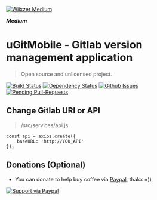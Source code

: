 <a href="https://medium.com/wiixzer"><img src="https://miro.medium.com/max/545/1*TGH72Nnw24QL3iV9IOm4VA.png" title="Wiixzer Medium" alt="Wiixzer Medium"></a>

***Medium***

# uGitMobile - Gitlab version management application

> Open source and unlicensed project.

[![Build Status](http://img.shields.io/travis/badges/badgerbadgerbadger.svg?style=flat-square)](https://travis-ci.org/badges/badgerbadgerbadger) [![Dependency Status](http://img.shields.io/gemnasium/badges/badgerbadgerbadger.svg?style=flat-square)](https://gemnasium.com/badges/badgerbadgerbadger) [![Github Issues](http://githubbadges.herokuapp.com/badges/badgerbadgerbadger/issues.svg?style=flat-square)](https://github.com/badges/badgerbadgerbadger/issues) [![Pending Pull-Requests](http://githubbadges.herokuapp.com/badges/badgerbadgerbadger/pulls.svg?style=flat-square)](https://github.com/badges/badgerbadgerbadger/pulls) 

## Change Gitlab URI or API
> /src/services/api.js
```
const api = axios.create({
    baseURL: 'http://YOU_API'
});
```

## Donations (Optional)

- You can donate to help buy coffee via <a href="https://www.paypal.com/cgi-bin/webscr?cmd=_s-xclick&hosted_button_id=S45363V67RFSY&source=url" target="_blank">Paypal</a>, thakx =))

[![Support via Paypal](https://www.paypalobjects.com/en_US/i/btn/btn_donateCC_LG.gif)](https://www.paypal.com/cgi-bin/webscr?cmd=_s-xclick&hosted_button_id=S45363V67RFSY&source=url)
